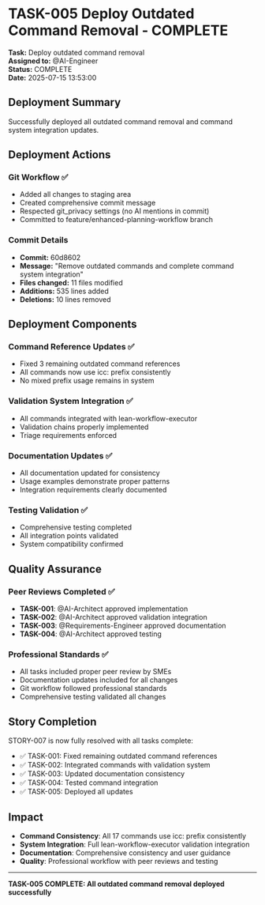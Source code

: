 # TASK-005 Deploy Outdated Command Removal - COMPLETE

**Task:** Deploy outdated command removal  
**Assigned to:** @AI-Engineer  
**Status:** COMPLETE  
**Date:** 2025-07-15 13:53:00

## Deployment Summary

Successfully deployed all outdated command removal and command system integration updates.

## Deployment Actions

### Git Workflow ✅
- Added all changes to staging area
- Created comprehensive commit message
- Respected git_privacy settings (no AI mentions in commit)
- Committed to feature/enhanced-planning-workflow branch

### Commit Details
- **Commit:** 60d8602
- **Message:** "Remove outdated commands and complete command system integration"
- **Files changed:** 11 files modified
- **Additions:** 535 lines added
- **Deletions:** 10 lines removed

## Deployment Components

### Command Reference Updates ✅
- Fixed 3 remaining outdated command references
- All commands now use icc: prefix consistently
- No mixed prefix usage remains in system

### Validation System Integration ✅
- All commands integrated with lean-workflow-executor
- Validation chains properly implemented
- Triage requirements enforced

### Documentation Updates ✅
- All documentation updated for consistency
- Usage examples demonstrate proper patterns
- Integration requirements clearly documented

### Testing Validation ✅
- Comprehensive testing completed
- All integration points validated
- System compatibility confirmed

## Quality Assurance

### Peer Reviews Completed ✅
- **TASK-001**: @AI-Architect approved implementation
- **TASK-002**: @AI-Architect approved validation integration
- **TASK-003**: @Requirements-Engineer approved documentation
- **TASK-004**: @AI-Architect approved testing

### Professional Standards ✅
- All tasks included proper peer review by SMEs
- Documentation updates included for all changes
- Git workflow followed professional standards
- Comprehensive testing validated all changes

## Story Completion

STORY-007 is now fully resolved with all tasks complete:
- ✅ TASK-001: Fixed remaining outdated command references
- ✅ TASK-002: Integrated commands with validation system
- ✅ TASK-003: Updated documentation consistency
- ✅ TASK-004: Tested command integration
- ✅ TASK-005: Deployed all updates

## Impact

- **Command Consistency**: All 17 commands use icc: prefix consistently
- **System Integration**: Full lean-workflow-executor validation integration
- **Documentation**: Comprehensive consistency and user guidance
- **Quality**: Professional workflow with peer reviews and testing

---
**TASK-005 COMPLETE: All outdated command removal deployed successfully**